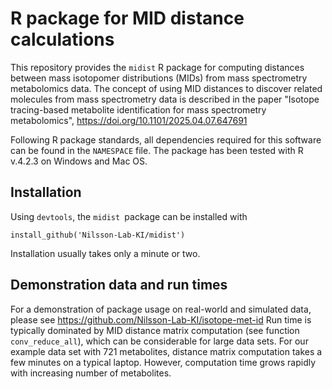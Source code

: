# R package for MID distance calculations

This repository provides the `midist` R package for computing distances between mass isotopomer distributions (MIDs) from mass spectrometry metabolomics data. The concept of using MID distances to discover related molecules from mass spectrometry data is described in the paper "Isotope tracing-based metabolite identification for mass spectrometry metabolomics", https://doi.org/10.1101/2025.04.07.647691 

Following R package standards, all dependencies required for this software can be found in the `NAMESPACE` file. The package has been tested with R v.4.2.3 on Windows and Mac OS.

## Installation

Using `devtools`, the `midist `package can be installed with
```
install_github('Nilsson-Lab-KI/midist')
```
Installation usually takes only a minute or two.

## Demonstration data and run times

For a demonstration of package usage on real-world and simulated data, please see https://github.com/Nilsson-Lab-KI/isotope-met-id
Run time is typically dominated by MID distance matrix computation (see function `conv_reduce_all`), which can be considerable for large data sets. For our example data set with 721 metabolites, distance matrix computation takes a few minutes on a typical laptop. However, computation time grows rapidly with increasing number of metabolites.

